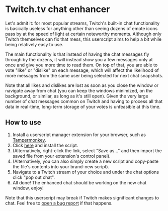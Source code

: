 # Twitch.tv chat enhancer

Let's admit it: for most popular streams, Twitch's built-in chat functionality is basically useless for anything other than seeing dozens of emote icons pass by at the speed of light at certain noteworthy moments. Although only Twitch themselves can fix that mess, this userscript aims to help a bit while being relatively easy to use.

The main functionality is that instead of having the chat messages fly through by the dozens, it will instead show you a few messages only at once and give you more time to read them. On top of that, you are able to vote "like" or "dislike" on each message, which will affect the likelihood of more messages from the same user being selected for next chat snapshots.

Note that all likes and dislikes are lost as soon as you close the window or navigate away from chat (you can keep the windows minimized, on the background, or similar, as long as it's still open). Given the very large number of chat messages common on Twitch and having to process all that data in real-time, long-term storage of your votes is unfeasible at this time.

## How to use

1. Install a userscript manager extension for your browser, such as [Tampermonkey](http://www.tampermonkey.net/).
2. Click [here](https://github.com/tukkek/twitch-chat-enhancer/raw/master/Twitch%20chat%20enhancer.user.js) and install the script.
3. (Alternatively, right-click the link, select "Save as..." and then import the saved file from your extension's control panel).
4. (Alternatively, you can also simply create a new script and copy-paste the file's contents into your brand-new script).
5. Navigate to a Twitch stream of your choice and under the chat options click "pop out chat".
6. All done! The enhanced chat should be working on the new chat window, enjoy!

Note that this userscript may break if Twitch makes significant changes to chat. Feel free to [open a bug report](https://github.com/tukkek/twitch-chat-enhancer/issues/new) if that happens.
